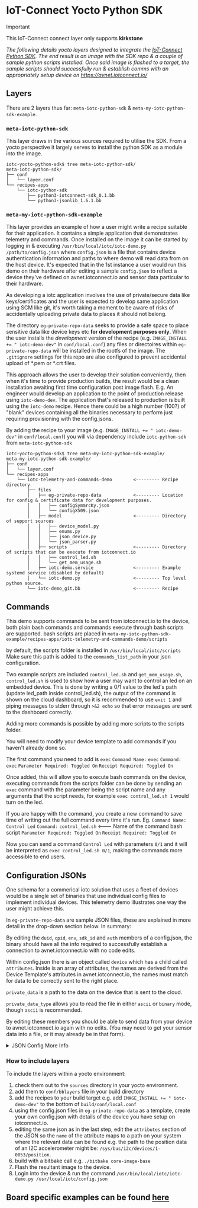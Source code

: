 # IoT-Connect Yocto Python SDK
> [!IMPORTANT]
> This IoT-Connect connect layer only supports **kirkstone**

*The following details yocto layers designed to integrate the [IoT-Connect Python SDK]([https://github.com/avnet-iotconnect/iotc-python-sdk/tree/master-std-21]). The end result is an image with the SDK repo & a couple of sample python scripts installed. Once said image is flashed to a target, the sample scripts should successfully run & establish comms with an appropriately setup device on https://avnet.iotconnect.io/*

## Layers
There are 2 layers thus far: `meta-iotc-python-sdk` & `meta-my-iotc-python-sdk-example`.
### `meta-iotc-python-sdk`
This layer draws in the various sources required to utilise the SDK. From a yocto perspective it largely serves to install the python SDK as a module into the image.

```
iotc-yocto-python-sdk$ tree meta-iotc-python-sdk/
meta-iotc-python-sdk/
├── conf
│   └── layer.conf
└── recipes-apps
    └── iotc-python-sdk
        ├── python3-iotconnect-sdk_0.1.bb
        └── python3-jsonlib_1.6.1.bb
```

### `meta-my-iotc-python-sdk-example`
This layer provides an example of how a user might write a recipe suitable for their application. It contains a simple application that demonstrates telemetry and commands. Once installed on the image it can be started by logging in & executing `/usr/bin/local/iotc/iotc-demo.py /path/to/config.json` where `config.json` is a file that contains device authentication information and paths to where demo will read data from on the host device. It's expected that in the 1st instance a user would run this demo on their hardware after editing a sample `config.json` to reflect a device they've defined on avnet.iotconnect.io and sensor data particular to their hardware.

As developing a iotc application involves the use of private/secure data like keys/certificates and the user is expected to develop same application using SCM like git, it's worth taking a moment to be aware of risks of accidentally uploading private data to places it should not belong.

The directory `eg-private-repo-data` seeks to provide a safe space to place sensitive data like device keys etc __for development purposes only__. When the user installs the _development_ version of the recipe (e.g. `IMAGE_INSTALL += " iotc-demo-dev"` in `conf/local.conf`) any files or directoires within `eg-private-repo-data` will be installed in the rootfs of the image. The `.gitignore` settings for this repo are also configured to prevent accidental upload of *.pem or *.crt files.

This approach allows the user to develop their solution conveniently, then when it's time to provide production builds, the result would be a clean installation awaiting first time configuration post image flash. E.g. An engineer would develop an application to the point of production release using `iotc-demo-dev`. The application that's released to production is built using the `iotc-demo` recipe. Hence there could be a high number (100?) of "blank" devices containing all the binaries necessary to perform just requiring provisioning with the config.jsons.

By adding the recipe to your image (e.g. `IMAGE_INSTALL += " iotc-demo-dev"` in `conf/local.conf`) you will via dependency include `iotc-python-sdk` from `meta-iotc-python-sdk`

```
iotc-yocto-python-sdk$ tree meta-my-iotc-python-sdk-example/
meta-my-iotc-python-sdk-example/
├── conf
│   └── layer.conf
└── recipes-apps
    └── iotc-telemetry-and-commands-demo        <--------- Recipe directory
        ├── files
        │   ├── eg-private-repo-data            <--------- Location for config & certificate data for development purposes.
        │   │   ├── configSymmrcKy.json
        │   │   └── configX509.json
        │   ├── model                           <--------- Directory of support sources
        │   │   ├── device_model.py
        │   │   ├── enums.py
        │   │   ├── json_device.py
        │   │   └── json_parser.py
        │   ├── scripts                         <--------- Directory of scripts that can be execute from iotconnect.io
        │   │   ├── control_led.sh
        │   │   └── get_mem_usage.sh
        │   ├── iotc-demo.service               <--------- Example systemd service (disabled by default)
        │   └── iotc-demo.py                    <--------- Top level python source.
        └── iotc-demo_git.bb                    <--------- Recipe
```

## Commands
This demo supports commands to be sent from iotconnect.io to the device, both plain bash commands and commands execute through bash scripts are supported.
bash scripts are placed in `meta-my-iotc-python-sdk-example/recipes-apps/iotc-telemetry-and-commands-demo/scripts`

by default, the scripts folder is installed in
`/usr/bin/local/iotc/scripts`
Make sure this path is added to the `commands_list_path` in your json configuration.

Two example scripts are included `control_led.sh` and `get_mem_usage.sh`, `control_led.sh` is used to show how a user may want to control an led on an embedded device. 
This is done by writing a 0/1 value to the led's path (update led_path inside control_led.sh), the output of the command is shown on the cloud dashboard, so it is recommended to use `exit 1` and piping messages to stderr through `>&2 echo` so that error messages are sent to the dashboard correctly.

Adding more commands is possible by adding more scripts to the scripts folder.

You will need to modify your device template to add commands if you haven't already done so.

The first command you need to add is `exec`
`Command Name:` `exec`
`Command:` `exec`
`Parameter Required: Toggled On`
`Receipt Required: Toggled On`

Once added, this will allow you to execute bash commands on the device, executing commands from the scripts folder can be done by sending an `exec` command with the parameter being the script name and any arguments that the script needs, for example `exec control_led.sh 1` would turn on the led.

If you are happy with the command, you create a new command to save time of writing out the full command every time it's run.
Eg.
`Command Name:` `Control Led`
`Command:` `control_led.sh` <--- Name of the command bash script
`Parameter Required: Toggled On`
`Receipt Required: Toggled On`

Now you can send a command `Control Led` with parameters `0/1` and it will be interpreted as `exec control_led.sh 0/1`, making the commands more accessible to end users.

## Configuration JSONs
One schema for a commerical iotc solution that uses a fleet of devices would be a single set of binaries that use individual config files to implement individual devices. This telemetry demo illustrates one way the user might achieve this.

In `eg-private-repo-data` are sample JSON files, these are explained in more detail in the drop-down section below. In summary:

By editing the `duid`, `cpid`, `env`, `sdk_id` and `auth` members of a config.json, the binary should have all the info required to successfully establish a connection to avnet.iotconnect.io with no code edits.

Within config.json there is an object called `device` which has a child called `attributes`. Inside is an array of attributes, the names are derived from the Device Template's attributes in avnet.iotconnect.io, the names must match for data to be correctly sent to the right place.

`private_data` is a path to the data on the device that is sent to the cloud.

`private_data_type` allows you to read the file in either `ascii` or `binary` mode, though `ascii` is recommended.

By editing these members you should be able to send data from your device to avnet.iotconnect.io again with no edits. (You may need to get your sensor data into a file, or it may already be in that form).

<details>
  <summary>JSON Config More Info</summary>
  The config json provides a quick and easy way to provide a user's executable with the requisite device credentials for any connection and a convenient method of mapping sensors to iotc device attributes. The demo source provided will match an `attribute.name` to a path on the user's host where the relevant sensor data resides. It also indicates to the demo what format to expect the data at the path to be in.

```json
{
    "sdk_ver": "2.1",
    "duid": "Your Device's name in https://avnet.iotconnect.io/device/1",
    "cpid": "'CPID' from https://avnet.iotconnect.io/key-vault",
    "env": "'Environment' from https://avnet.iotconnect.io/key-vault",
    "iotc_server_cert": "/etc/ssl/certs/DigiCert_Global_Root_G2.pem",
    "sdk_id": "'SDK Identities -> Language: Python **, Version: 1.0' from https://avnet.iotconnect.io/key-vault",
    "auth": {
      "auth_type": "IOTC_AT_X509",
      "params": {
        "client_key": "/path/to/device.key",
        "client_cert": "/path/to/DeviceCertificate.pem"
      }
    },
    "device": {
      "commands_list_path": "Path to folder containing all commands",
      "offline_storage": {
        "available_space_MB": 1,
        "file_count": 1
      },
      "attributes": [
        {
          "name": "power",
          "private_data": "/usr/bin/local/iotc/dummy_sensor_power",
          "private_data_type": "ascii"
        },
        {
          "name": "level",
          "private_data": "/usr/bin/local/iotc/dummy_sensor_level",
          "private_data_type": "ascii"
        }
      ]
    }
}
```

Say you have a device `my-demo-device` based on a template on avnet.iotconnect.io that looks like:
```json
{
  "code": "my-template",
  "name": "My Template",
  "authType": 5,
  "isIotEdgeEnable": false,
  "attributes": [
    {
      "name": "Version",
      "type": "STRING",
      "description": null,
      "unit": null
    }
  ],
  "commands": [
  ],
  "messageVersion": "1.0",
  "msgCode": "7LIBCD6",
  "properties": {
    "description": null,
    "dataFrequency": "60",
    "fileSupport": false
  },
  "_meta": {
    "version": "2.0"
  }
}
```

You would first (copy &) edit config.json with relevant device connection details thusly:

```json
{
    "sdk_ver": "2.1",
    "duid": "Your Device's name in https://avnet.iotconnect.io/device/1",
```
Would become: 
```json
{
    "sdk_ver": "2.1",
    "duid": "myDemoDevice",
```

Then with regard to mapping template attributes to paths, in order to map the `Version` attribute to a path on the device you would edit config.json to include:
```json
      "attributes": [
        {
          "name": "Version",
          "private_data": "/proc/version",
          "private_data_type": "ascii"
        },
```
</details>

### How to include layers
To include the layers within a yocto environment:

1. check them out to the `sources` directory in your yocto environment. 
1. add them to `conf/bblayers` file in your build directory
1. add the recipes to your build target e.g. add `IMAGE_INSTALL += " iotc-demo-dev"` to the bottom of `build/conf/local.conf`
1. using the config.json files in `eg-private-repo-data` as a template, create your own config.json with details of the device you have setup on iotconnect.io.
1. editing the same json as in the last step, edit the `attributes` section of the JSON so the `name` of the attribute maps to a path on your system where the relevant data can be found e.g. the path to the position data of an I2C accelerometer might be: `/sys/bus/i2c/devices/1-0053/position`.
1. build with a bitbake call e.g. `./bitbake core-image-base`
1. Flash the resultant image to the device.
1. Login into the device & run the command `/usr/bin/local/iotc/iotc-demo.py /usr/local/iotc/config.json`

## Board specific examples can be found [here](board_specific_readmes/README.md)

